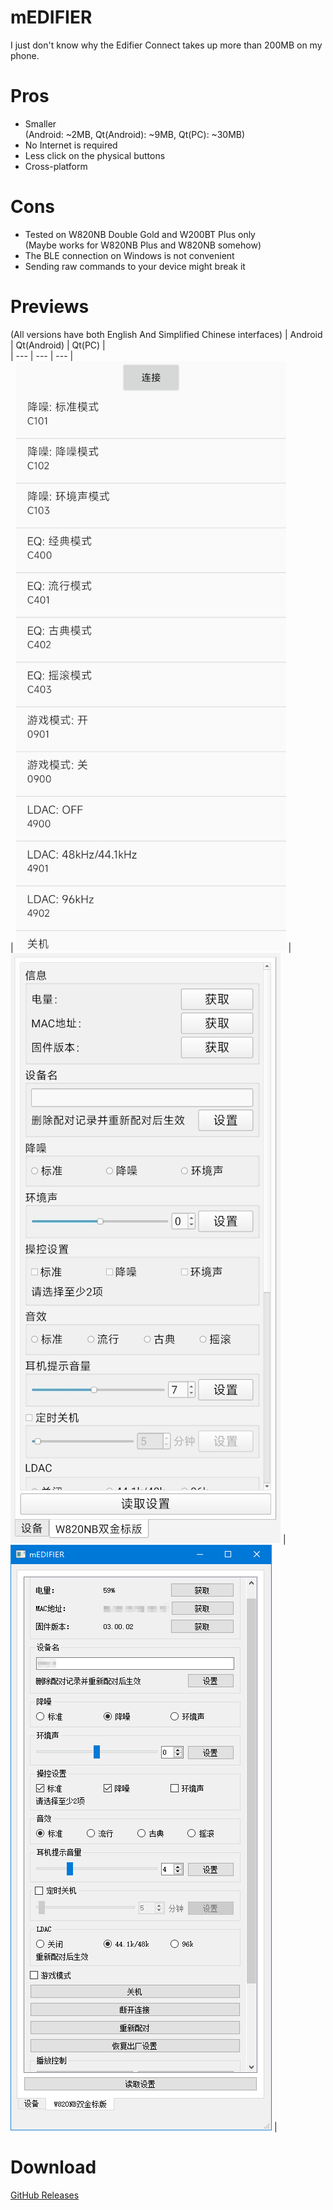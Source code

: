# mEDIFIER
I just don't know why the Edifier Connect takes up more than 200MB on my phone.  

# Pros
+ Smaller  
  (Android: ~2MB, Qt(Android): ~9MB, Qt(PC): ~30MB)  
+ No Internet is required  
+ Less click on the physical buttons  
+ Cross-platform  

# Cons
+ Tested on W820NB Double Gold and W200BT Plus only  
  (Maybe works for W820NB Plus and W820NB somehow)  
+ The BLE connection on Windows is not convenient  
+ Sending raw commands to your device might break it  

# Previews
(All versions have both English And Simplified Chinese interfaces)
| Android | Qt(Android) | Qt(PC) |  
| --- | --- | --- |  
| ![preview](doc/preview_android.jpg) | ![preview](doc/preview_qt_android.jpg) | ![preview](doc/preview_qt_pc.jpg) |  

# Download
[GitHub Releases](https://github.com/wh201906/mEDIFIER/releases)
